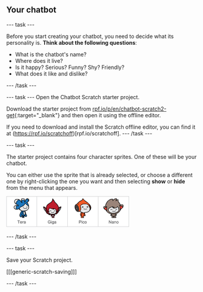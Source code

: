 ## Your chatbot

--- task ---

Before you start creating your chatbot, you need to decide what its personality is. __Think about the following questions__:

+ What is the chatbot's name?
+ Where does it live?
+ Is it happy? Serious? Funny? Shy? Friendly?
+ What does it like and dislike?

--- /task ---

--- task ---
Open the Chatbot Scratch starter project.

Download the starter project from [rpf.io/p/en/chatbot-scratch2-get](http://rpf.io/p/en/chatbot-scratch2-get){:target="_blank"} and then open it using the offline editor.

If you need to download and install the Scratch offline editor, you can find it at (https://rpf.io/scratchoff)[rpf.io/scratchoff].
--- /task ---

--- task ---

The starter project contains four character sprites. One of these will be your chatbot.

You can either use the sprite that is already selected, or choose a different one by right-clicking the one you want and then selecting **show** or **hide** from the menu that appears.

![Choose a character](images/chatbot-characters.png)

--- /task ---

--- task ---

Save your Scratch project.

[[[generic-scratch-saving]]]

--- /task ---


